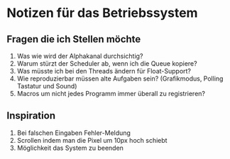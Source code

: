 # Notizen für das Betriebssystem

## Fragen die ich Stellen möchte
1) Was wie wird der Alphakanal durchsichtig?
2) Warum stürzt der Scheduler ab, wenn ich die Queue kopiere?
3) Was müsste ich bei den Threads ändern für Float-Support?
4) Wie reproduzierbar müssen alte Aufgaben sein? (Grafikmodus, Polling Tastatur und Sound)
5) Macros um nicht jedes Programm immer überall zu registrieren?

## Inspiration
1) Bei falschen Eingaben Fehler-Meldung
2) Scrollen indem man die Pixel um 10px hoch schiebt
3) Möglichkeit das System zu beenden
